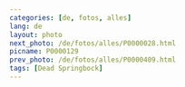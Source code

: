 ```yaml
---
categories: [de, fotos, alles]
lang: de
layout: photo
next_photo: /de/fotos/alles/P0000028.html
picname: P0000129
prev_photo: /de/fotos/alles/P0000409.html
tags: [Dead Springbock]
---
```

